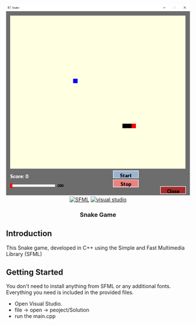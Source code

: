 <div align="center">
  <br />
    <img src="https://raw.githubusercontent.com/LOX-X/SFML-Snake-Game/main/bg.PNG" alt="Project Banner">
  <br />

  <div>
  <a href="https://www.sfml-dev.org/" target="_blank"><img src="https://img.shields.io/badge/-SFML-black?style=for-the-badge&logoColor=green&logo=sfml&color=black" alt="SFML"/></a>
    <a href="https://visualstudio.microsoft.com/" target="_blank"><img src="https://img.shields.io/badge/-visual_studio-black?style=for-the-badge&logoColor=ce98fa&logo=visualstudio&color=black" alt="visual studio"/></a>
  </div>

  <h3 align="center">Snake Game</h3>

</div>


## <a name="introduction">Introduction</a>

This Snake game, developed in C++ using the Simple and Fast Multimedia Library (SFML)

## <a name="getting-started">Getting Started</a>

You don't need to install anything from SFML or any additional fonts. Everything you need is included in the provided files.

- Open Visual Studio.
- file -> open -> peoject/Solution
- run the main.cpp

